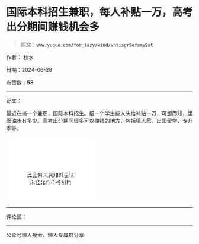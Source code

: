 # 国际本科招生兼职，每人补贴一万，高考出分期间赚钱机会多

> 原文：[`www.yuque.com/for_lazy/wind/vhtisgr9efamy9at`](https://www.yuque.com/for_lazy/wind/vhtisgr9efamy9at)

作者： 秋水

日期：2024-06-28

点赞数：**58**

* * *

正文：

最近在搞一个兼职，国际本科招生。招一个学生按人头给补贴一万，可想而知，里面油水有多少。高考出分期间很多可以赚钱的地方，包括填志愿、出国留学，专升本等。

![](img/1061c098fa6a7bf2eeea3b4f4d298340.png "None")

* * *

评论区：

* * *

公众号懒人搜索，懒人专属群分享